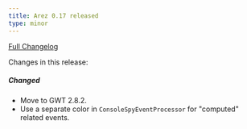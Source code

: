 ```yaml
---
title: Arez 0.17 released
type: minor
---
```


[Full Changelog](https://github.com/arez/arez/compare/v0.16...v0.17)

Changes in this release:

##### Changed
* Move to GWT 2.8.2.
* Use a separate color in `ConsoleSpyEventProcessor` for "computed" related events.
